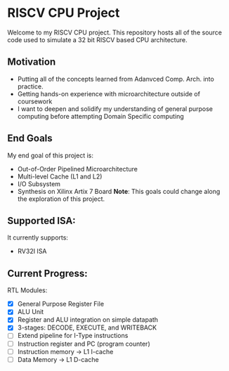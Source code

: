 # RISCV CPU Project
Welcome to my RISCV CPU project. 
This repository hosts all of the source code used to simulate a 32 bit RISCV based CPU architecture.

## Motivation
- Putting all of the concepts learned from Adanvced Comp. Arch. into practice.
- Getting hands-on experience with microarchitecture outside of coursework
- I want to deepen and solidify my understanding of general purpose computing before attempting Domain Specific computing

## End Goals
My end goal of this project is:
- Out-of-Order Pipelined Microarchitecture
- Multi-level Cache (L1 and L2)
- I/O Subsystem
- Synthesis on Xilinx Artix 7 Board
**Note**: This goals could change along the exploration of this project.

## Supported ISA:
It currently supports:
- RV32I ISA

## Current Progress:
RTL Modules:
- [x] General Purpose Register File
- [x] ALU Unit
- [x] Register and ALU integration on simple datapath
- [x] 3-stages: DECODE, EXECUTE, and WRITEBACK
- [ ] Extend pipeline for I-Type instructions
- [ ] Instruction register and PC (program counter)
- [ ] Instruction memory -> L1 I-cache
- [ ] Data Memory -> L1 D-cache
